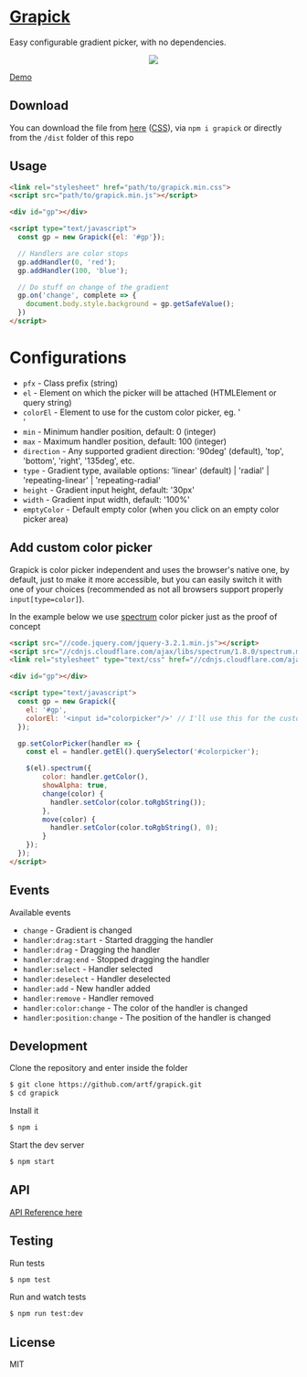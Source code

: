 # [Grapick](https://artf.github.io/grapick)


Easy configurable gradient picker, with no dependencies.

<p align="center"><img src="https://artf.github.io/grapick/assets/img/grapick.jpg" align="center"/></p>

[Demo](https://artf.github.io/grapick)





## Download

You can download the file from [here](https://cdn.rawgit.com/artf/grapick/master/dist/grapick.min.js) ([CSS](https://cdn.rawgit.com/artf/grapick/master/dist/grapick.min.css)), via `npm i grapick` or directly from the `/dist` folder of this repo





## Usage

```html
<link rel="stylesheet" href="path/to/grapick.min.css">
<script src="path/to/grapick.min.js"></script>

<div id="gp"></div>

<script type="text/javascript">
  const gp = new Grapick({el: '#gp'});

  // Handlers are color stops
  gp.addHandler(0, 'red');
  gp.addHandler(100, 'blue');

  // Do stuff on change of the gradient
  gp.on('change', complete => {
    document.body.style.background = gp.getSafeValue();
  })
</script>
```





# Configurations

* `pfx` - Class prefix (string)
* `el` - Element on which the picker will be attached (HTMLElement or query string)
* `colorEl` - Element to use for the custom color picker, eg. '<div class="my-custom-el"></div>'
* `min` - Minimum handler position, default: 0 (integer)
* `max` - Maximum handler position, default: 100 (integer)
* `direction` - Any supported gradient direction: '90deg' (default), 'top', 'bottom', 'right', '135deg', etc.
* `type` - Gradient type, available options: 'linear' (default) | 'radial' | 'repeating-linear' | 'repeating-radial'
* `height` - Gradient input height, default: '30px'
* `width` - Gradient input width, default: '100%'
* `emptyColor` - Default empty color (when you click on an empty color picker area)





## Add custom color picker

Grapick is color picker independent and uses the browser's native one, by default, just to make it more accessible, but you can easily switch it with one of your choices (recommended as not all browsers support properly `input[type=color]`).

In the example below we use [spectrum](https://github.com/bgrins/spectrum) color picker just as the proof of concept

```html
<script src="//code.jquery.com/jquery-3.2.1.min.js"></script>
<script src="//cdnjs.cloudflare.com/ajax/libs/spectrum/1.8.0/spectrum.min.js"></script>
<link rel="stylesheet" type="text/css" href="//cdnjs.cloudflare.com/ajax/libs/spectrum/1.8.0/spectrum.min.css">

<div id="gp"></div>

<script type="text/javascript">
  const gp = new Grapick({
    el: '#gp',
    colorEl: '<input id="colorpicker"/>' // I'll use this for the custom color picker
  });

  gp.setColorPicker(handler => {
    const el = handler.getEl().querySelector('#colorpicker');

    $(el).spectrum({
        color: handler.getColor(),
        showAlpha: true,
        change(color) {
          handler.setColor(color.toRgbString());
        },
        move(color) {
          handler.setColor(color.toRgbString(), 0);
        }
    });
  });
</script>
```



## Events

Available events

* `change` - Gradient is changed
* `handler:drag:start` - Started dragging the handler
* `handler:drag` - Dragging the handler
* `handler:drag:end` - Stopped dragging the handler
* `handler:select` - Handler selected
* `handler:deselect` - Handler deselected
* `handler:add` - New handler added
* `handler:remove` - Handler removed
* `handler:color:change` - The color of the handler is changed
* `handler:position:change` - The position of the handler is changed





## Development

Clone the repository and enter inside the folder

```sh
$ git clone https://github.com/artf/grapick.git
$ cd grapick
```

Install it

```sh
$ npm i
```

Start the dev server

```sh
$ npm start
```





## API

[API Reference here](https://github.com/artf/grapick/wiki)





## Testing

Run tests

```sh
$ npm test
```

Run and watch tests

```sh
$ npm run test:dev
```





## License

MIT
